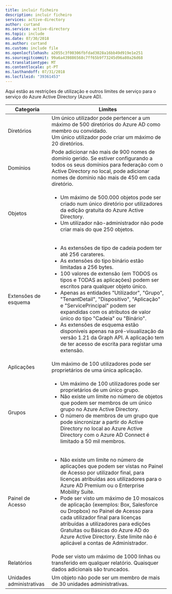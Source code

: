 ```yaml
---
title: incluir ficheiro
description: incluir ficheiro
services: active-directory
author: curtand
ms.service: active-directory
ms.topic: include
ms.date: 07/30/2018
ms.author: curtand
ms.custom: include file
ms.openlocfilehash: a2055c3f00306fbfdad3028a16bb49d919e1e251
ms.sourcegitcommit: 99a6a439886568c7ff65b9f73245d96a80a26d68
ms.translationtype: MT
ms.contentlocale: pt-PT
ms.lasthandoff: 07/31/2018
ms.locfileid: "39361453"
---
```

Aqui estão as restrições de utilização e outros limites de serviço para o serviço do Azure Active Directory (Azure AD).

| Categoria | Limites |
| --- | --- |
| Diretórios | Um único utilizador pode pertencer a um máximo de 500 diretórios do Azure AD como membro ou convidado.<br/>Um único utilizador pode criar um máximo de 20 diretórios. |
| Domínios | Pode adicionar não mais de 900 nomes de domínio gerido. Se estiver configurando a todos os seus domínios para federação com o Active Directory no local, pode adicionar nomes de domínio não mais de 450 em cada diretório. |
| Objetos |<ul><li>Um máximo de 500.000 objetos pode ser criado num único diretório por utilizadores da edição gratuita do Azure Active Directory.</li><li>Um utilizador não-administrador não pode criar mais do que 250 objetos.</li></ul> |
| Extensões de esquema |<ul><li>As extensões de tipo de cadeia podem ter até 256 carateres. </li><li>As extensões do tipo binário estão limitadas a 256 bytes.</li><li>100 valores de extensão (em TODOS os tipos e TODAS as aplicações) podem ser escritos para qualquer objeto único.</li><li>Apenas as entidades "Utilizador", "Grupo", "TenantDetail", "Dispositivo", "Aplicação" e "ServicePrincipal" podem ser expandidas com os atributos de valor único do tipo "Cadeia" ou "Binário".</li><li>As extensões de esquema estão disponíveis apenas na pré-visualização da versão 1.21 da Graph API. A aplicação tem de ter acesso de escrita para registar uma extensão.</li></ul> |
| Aplicações |Um máximo de 100 utilizadores pode ser proprietários de uma única aplicação. |
| Grupos |<ul><li>Um máximo de 100 utilizadores pode ser proprietários de um único grupo.</li><li>Não existe um limite no número de objetos que podem ser membros de um único grupo no Azure Active Directory.</li><li>O número de membros de um grupo que pode sincronizar a partir do Active Directory no local ao Azure Active Directory com o Azure AD Connect é limitado a 50 mil membros.</li></ul> |
| Painel de Acesso |<ul><li>Não existe um limite no número de aplicações que podem ser vistas no Painel de Acesso por utilizador final, para licenças atribuídas aos utilizadores para o Azure AD Premium ou o Enterprise Mobility Suite.</li><li>Pode ser visto um máximo de 10 mosaicos de aplicação (exemplos: Box, Salesforce ou Dropbox) no Painel de Acesso para cada utilizador final para licenças atribuídas a utilizadores para edições Gratuitas ou Básicas do Azure AD do Azure Active Directory. Este limite não é aplicável a contas de Administrador.</li></ul> |
| Relatórios | Pode ser visto um máximo de 1000 linhas ou transferido em qualquer relatório. Quaisquer dados adicionais são truncados. |
| Unidades administrativas | Um objeto não pode ser um membro de mais de 30 unidades administrativas. |
